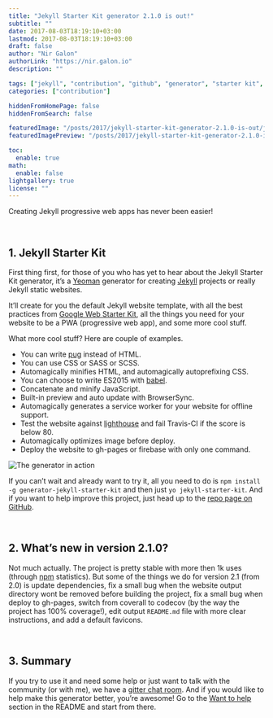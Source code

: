 ```yaml
---
title: "Jekyll Starter Kit generator 2.1.0 is out!"
subtitle: ""
date: 2017-08-03T18:19:10+03:00
lastmod: 2017-08-03T18:19:10+03:00
draft: false
author: "Nir Galon"
authorLink: "https://nir.galon.io"
description: ""

tags: ["jekyll", "contribution", "github", "generator", "starter kit", "yeoman", "pwa", "npm"]
categories: ["contribution"]

hiddenFromHomePage: false
hiddenFromSearch: false

featuredImage: "/posts/2017/jekyll-starter-kit-generator-2.1.0-is-out/jekyll-starter-kit.webp"
featuredImagePreview: "/posts/2017/jekyll-starter-kit-generator-2.1.0-is-out/jekyll-starter-kit.webp"

toc:
  enable: true
math:
  enable: false
lightgallery: true
license: ""
---
```

Creating Jekyll progressive web apps has never been easier!

&nbsp;

## 1. Jekyll Starter Kit

First thing first, for those of you who has yet to hear about the Jekyll Starter Kit generator, it’s a [Yeoman](http://yeoman.io/) generator for creating [Jekyll](https://jekyllrb.com/) projects or really Jekyll static websites.

It’ll create for you the default Jekyll website template, with all the best practices from [Google Web Starter Kit](https://github.com/google/web-starter-kit), all the things you need for your website to be a PWA (progressive web app), and some more cool stuff.

What more cool stuff? Here are couple of examples.

* You can write [pug](https://github.com/pugjs/pug) instead of HTML.
* You can use CSS or SASS or SCSS.
* Automagically minifies HTML, and automagically autoprefixing CSS.
* You can choose to write ES2015 with [babel](https://github.com/babel/babel).
* Concatenate and minify JavaScript.
* Built-in preview and auto update with BrowserSync.
* Automagically generates a service worker for your website for offline support.
* Test the website against [lighthouse](https://github.com/GoogleChrome/lighthouse) and fail Travis-CI if the score is below 80.
* Automagically optimizes image before deploy.
* Deploy the website to gh-pages or firebase with only one command.

![The generator in action](/posts/2017/jekyll-starter-kit-generator-2.1.0-is-out/the-generator-in-action.webp "The generator in action")


If you can’t wait and already want to try it, all you need to do is `npm install -g generator-jekyll-starter-kit` and then just `yo jekyll-starter-kit`. And if you want to help improve this project, just head up to the [repo page on GitHub](https://github.com/nirgn975/generator-jekyll-starter-kit).

&nbsp;

## 2. What’s new in version 2.1.0?

Not much actually. The project is pretty stable with more then 1k uses (through [npm](https://www.npmjs.com/) statistics). But some of the things we do for version 2.1 (from 2.0) is update dependencies, fix a small bug when the website output directory wont be removed before building the project, fix a small bug when deploy to gh-pages, switch from coverall to codecov (by the way the project has 100% coverage!), edit output `README.md` file with more clear instructions, and add a default favicons.

&nbsp;

## 3. Summary

If you try to use it and need some help or just want to talk with the community (or with me), we have a [gitter chat room](https://gitter.im/jekyll_starter_kit/Lobby). And if you would like to help make this generator better, you’re awesome! Go to the [Want to help](https://github.com/nirgn975/generator-jekyll-starter-kit#want-to-help) section in the README and start from there.
